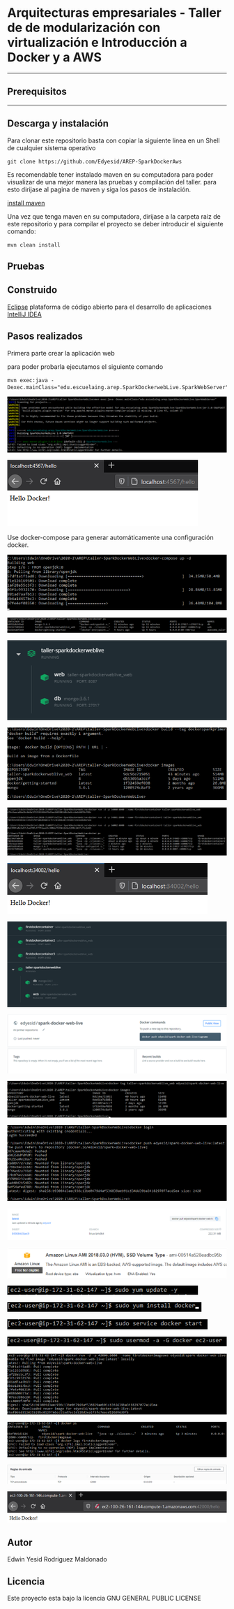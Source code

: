 # Arquitecturas empresariales - Taller de de modularización con virtualización e Introducción a Docker y a AWS

--------------------------------------------------------------------------------------------------------------

## Prerequisitos

--------------------------------------------------------------------------------------------------------------


## Descarga y instalación

Para clonar este repositorio basta con copiar la siguiente linea en un Shell de cualquier sistema operativo

```
git clone https://github.com/Edyesid/AREP-SparkDockerAws
```

Es recomendable tener instalado maven en su computadora para poder visualizar de una mejor manera las pruebas y compilación del taller. para esto dirijase al pagina de maven y siga los pasos de instalación.

[install maven](https://maven.apache.org/install.html)

Una vez que tenga maven en su computadora, dirijase a la carpeta raiz de este repositorio y para compilar el proyecto se deber introducir el siguiente comando:

```
mvn clean install
```

## Pruebas


## Construido

[Eclipse](https://www.eclipse.org/) plataforma de código abierto para el desarrollo de aplicaciones
[IntelliJ IDEA](https://www.jetbrains.com/es-es/idea/)

## Pasos realizados

Primera parte crear la aplicación web

para poder probarla ejecutamos el siguiente comando

```
mvn exec:java -Dexec.mainClass="edu.escuelaing.arep.SparkDockerwebLive.SparkWebServer"
```

![exec](imagenes/exec.png)

![hello](imagenes/hello.png)

Use docker-compose para generar automáticamente una configuración docker.

![compose](imagenes/compose.png)

![ps](imagenes/ps.png)

![docker](imagenes/docker.png)

![image](imagenes/image.png)

![contenedores](imagenes/contenedores.png)

![34002](imagenes/34002.png)

![dockerconteiner](imagenes/dockerconteiner.png)

![repository](imagenes/repository.png)

![referencia](imagenes/referencia.png)

![push](imagenes/push.png)

![tag](imagenes/tag.png)

![linux](imagenes/linux.png)

![update](imagenes/update.png)

![install](imagenes/install.png)

![start](imagenes/start.png)

![sudo](imagenes/sudo.png)

![run](imagenes/run.png)

![logs](imagenes/logs.png)

![regla](imagenes/regla.png)

![nice](imagenes/nice.png)

## Autor

Edwin Yesid Rodriguez Maldonado

## Licencia

Este proyecto esta bajo la licencia GNU GENERAL PUBLIC LICENSE
